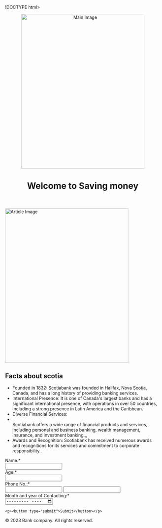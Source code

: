 !DOCTYPE html>
<html lang="en">
<head
<body>
    <meta charset="UTF-8">
    <meta name="viewport" 
    content="width=device-width, 
    initial-scale=1.0">
    <link rel="stylesheet" href="main.css">
</head>
</body>
<header class="Overlay">
    <img src= "scotiabank - Copy.webp" alt="Main Image" width="400" height="500">
    <h1 id="Textoverlay">Welcome to Saving money</h1>
  </header>
  <article>
    <img src="scotiabank - Copy.webp" alt="Article Image" width="400" height="500">
    <p class="Para1"Scotiabank, officially known as the Bank of Nova Scotia, is one of Canada's largest and most prominent banks. It is a multinational financial institution that provides a wide range of banking and financial services, including personal and commercial banking, wealth management, investment banking, and more. Scotiabank has a significant presence in various countries, particularly in the Americas, and is known for its global banking operations.</q</p>
    <p class="Para2benefit of banking with Scotiabank is its extensive network of branches and ATMs, making it convenient for customers to access their accounts and conduct transactions. Additionally, Scotiabank offers a range of financial products and services, including savings accounts, credit cards, loans, and investment options, providing customers with diverse options to meet their financial needs."</p>
  </article>
  <h2>Facts about scotia</h2>
  <ul>
    <li> Founded in 1832: Scotiabank was founded in Halifax, Nova Scotia, Canada, and has a long history of providing banking services.</li>
    <li>International Presence: It is one of Canada's largest banks and has a significant international presence, with operations in over 50 countries, including a strong presence in Latin America and the Caribbean.</li>
    <li>Diverse Financial Services:
      <li></li>  Scotiabank offers a wide range of financial products and services, including personal and business banking, wealth management, insurance, and investment banking.,,</li>
    <li>Awards and Recognition: Scotiabank has received numerous awards and recognitions for its services and commitment to corporate responsibility..</li>
  </ul>
  <form>
    <div><label for="name">Name:*</label></div>
    <input type="text" id="name" name="name">
    <div><label for="age">Age:*</label></div>
    <input type="email" id="email" name="email">
    <div><label for="Phone number"> Phone No.:*</label></div>
    <input type="tel" id="number" name="number">
    <input type="text" id="name" name="name">
    <div><label for="Date">Month and year of Contacting:*</label></div>
    <input type="month" id="number" name="Number">

    <p><button type="submit">Submit</button></p>
  </form>
  <p>
    &copy; 2023 Bank company. All rights reserved.
  </p>
